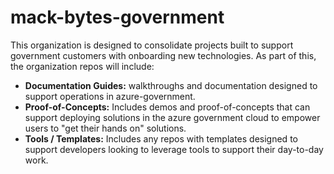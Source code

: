 # mack-bytes-government
This organization is designed to consolidate projects built to support government customers with onboarding new technologies.  As part of this, the organization repos will include:

- **Documentation Guides:** walkthroughs and documentation designed to support operations in azure-government.
- **Proof-of-Concepts:** Includes demos and proof-of-concepts that can support deploying solutions in the azure government cloud to empower users to "get their hands on" solutions.
- **Tools / Templates:** Includes any repos with templates designed to support developers looking to leverage tools to support their day-to-day work.  
